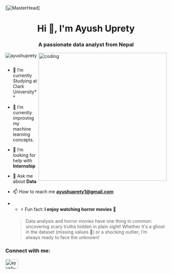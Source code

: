 [![MasterHead](https://preview.redd.it/which-tool-is-used-to-make-deployment-diagrams-animated-v0-9mglchznt9db1.gif?width=1540&auto=webp&s=b355f467c74a1ced5b96a44fb11fc75acc30f67d)]
<h1 align="center">Hi 👋, I'm Ayush Uprety</h1>
<h3 align="center">A passionate data analyst from Nepal</h3>
<img align='right' alt='coding' width='400' src='https://media4.giphy.com/media/Wsju5zAb5kcOfxJV9i/200w.webp?cid=ecf05e47glpzqz5pa1o3jqzto9hxafy2ragsix914otsrxs8&rid=200w.webp&ct=g'

<p align="left"> <img src="https://komarev.com/ghpvc/?username=ayushuprety&label=Profile%20views&color=0e75b6&style=flat" alt="ayushuprety" /> </p>

<p align="left"> <a href="https://twitter.com/" target="blank"><img src="https://img.shields.io/twitter/follow/?logo=twitter&style=for-the-badge" alt="" /></a> </p>

- 🔭 I’m currently Studying at Clark University**

- 🌱 I’m currently improving my machine learning concepts.

- 🤝 I’m looking for help with **Internship**

<!-- - 👨‍💻 -->

- 💬 Ask me about **Data**

- 📫 How to reach me **ayushuprety1@gmail.com**

- - ⚡ Fun fact: **I enjoy watching horror movies** 👻  
  > Data analysis and horror movies have one thing in common: uncovering scary truths hidden in plain sight! Whether it's a ghost in the dataset (missing values 👀) or a shocking outlier, I’m     
    always ready to face the unknown!


<h3 align="left">Connect with me:</h3>
<p align="left">
<a href="https://linkedin.com/in/ayush-uprety-8a2a22132" target="blank"><img align="center" src="https://raw.githubusercontent.com/rahuldkjain/github-profile-readme-generator/master/src/images/icons/Social/linked-in-alt.svg" alt="ayush-uprety-8a2a22132" height="30" width="40" /></a>
</p>
